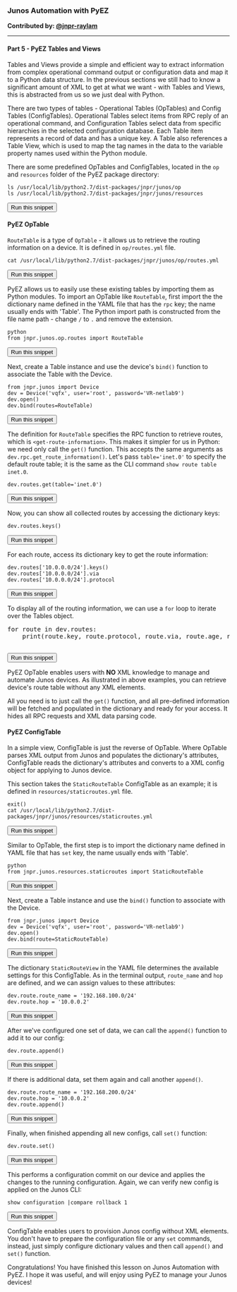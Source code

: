 ### Junos Automation with PyEZ

**Contributed by: [@jnpr-raylam](https://github.com/jnpr-raylam)**

---

#### Part 5 - PyEZ Tables and Views

Tables and Views provide a simple and efficient way to extract information from complex operational command output or configuration data and map it to a Python data structure.
In the previous sections we still had to know a significant amount of XML to get at what we want - with Tables and Views, this is abstracted from us so we just deal with Python.

There are two types of tables - Operational Tables (OpTables) and Config Tables (ConfigTables). Operational Tables select items from RPC reply of an operational command, and Configuration Tables select data from specific hierarchies in the selected configuration database. Each Table item represents a record of data and has a unique key. A Table also references a Table View, which is used to map the tag names in the data to the variable property names used within the Python module.

There are some predefined OpTables and ConfigTables, located in the `op` and `resources` folder of the PyEZ package directory:

```
ls /usr/local/lib/python2.7/dist-packages/jnpr/junos/op
ls /usr/local/lib/python2.7/dist-packages/jnpr/junos/resources
```
<button type="button" class="btn btn-primary btn-sm" onclick="runSnippetInTab('linux', 0)">Run this snippet</button>

#### PyEZ OpTable

`RouteTable` is a type of `OpTable` - it allows us to retrieve the routing information on a device. It is defined in `op/routes.yml` file.

```
cat /usr/local/lib/python2.7/dist-packages/jnpr/junos/op/routes.yml
```
<button type="button" class="btn btn-primary btn-sm" onclick="runSnippetInTab('linux', 1)">Run this snippet</button>

PyEZ allows us to easily use these existing tables by importing them as Python modules. To import an OpTable like `RouteTable`, first import the the dictionary name defined in the YAML file that has the `rpc` key; the name usually ends with 'Table'. The Python import path is constructed from the file name path - change `/` to `.` and remove the extension.

```
python
from jnpr.junos.op.routes import RouteTable
```
<button type="button" class="btn btn-primary btn-sm" onclick="runSnippetInTab('linux', 2)">Run this snippet</button>

Next, create a Table instance and use the device's `bind()` function to associate the Table with the Device.

```
from jnpr.junos import Device
dev = Device('vqfx', user='root', password='VR-netlab9')
dev.open()
dev.bind(routes=RouteTable)
```
<button type="button" class="btn btn-primary btn-sm" onclick="runSnippetInTab('linux', 3)">Run this snippet</button>

The definition for `RouteTable` specifies the RPC function to retrieve routes, which is `<get-route-information>`. This makes it simpler for us in Python: we need only call the `get()` function. This accepts the same arguments as `dev.rpc.get_route_information()`. Let's pass `table='inet.0'` to specify the default route table; it is the same as the CLI command `show route table inet.0`.

```
dev.routes.get(table='inet.0')
```
<button type="button" class="btn btn-primary btn-sm" onclick="runSnippetInTab('linux', 4)">Run this snippet</button>

Now, you can show all collected routes by accessing the dictionary keys:

```
dev.routes.keys()
```
<button type="button" class="btn btn-primary btn-sm" onclick="runSnippetInTab('linux', 5)">Run this snippet</button>

For each route, access its dictionary key to get the route information:

```
dev.routes['10.0.0.0/24'].keys()
dev.routes['10.0.0.0/24'].via
dev.routes['10.0.0.0/24'].protocol
```
<button type="button" class="btn btn-primary btn-sm" onclick="runSnippetInTab('linux', 6)">Run this snippet</button>

To display all of the routing information, we can use a `for` loop to iterate over the Tables object.

<pre>
for route in dev.routes:
    print(route.key, route.protocol, route.via, route.age, route.nexthop)

</pre>
<button type="button" class="btn btn-primary btn-sm" onclick="runSnippetInTab('linux', 7)">Run this snippet</button>

PyEZ OpTable enables users with **NO** XML knowledge to manage and automate Junos devices. As illustrated in above examples, you can retrieve device's route table without any XML elements.

All you need is to just call the `get()` function, and all pre-defined information will be fetched and populated in the dictionary and ready for your access. It hides all RPC requests and XML data parsing code.

#### PyEZ ConfigTable

In a simple view, ConfigTable is just the reverse of OpTable. Where OpTable parses XML output from Junos and populates the dictionary's attributes, ConfigTable reads the dictionary's attributes and converts to a XML config object for applying to Junos device.

This section takes the `StaticRouteTable` ConfigTable as an example; it is defined in `resources/staticroutes.yml` file.

```
exit()
cat /usr/local/lib/python2.7/dist-packages/jnpr/junos/resources/staticroutes.yml
```
<button type="button" class="btn btn-primary btn-sm" onclick="runSnippetInTab('linux', 8)">Run this snippet</button>

Similar to OpTable, the first step is to import the dictionary name defined in YAML file that has `set` key, the name usually ends with 'Table'.

```
python
from jnpr.junos.resources.staticroutes import StaticRouteTable
```
<button type="button" class="btn btn-primary btn-sm" onclick="runSnippetInTab('linux', 9)">Run this snippet</button>

Next, create a Table instance and use the `bind()` function to associate with the Device.

```
from jnpr.junos import Device
dev = Device('vqfx', user='root', password='VR-netlab9')
dev.open()
dev.bind(route=StaticRouteTable)
```
<button type="button" class="btn btn-primary btn-sm" onclick="runSnippetInTab('linux', 10)">Run this snippet</button>

The dictionary `StaticRouteView` in the YAML file determines the available settings for this ConfigTable. As in the terminal output, `route_name` and `hop` are defined, and we can assign values to these attributes:

```
dev.route.route_name = '192.168.100.0/24'
dev.route.hop = '10.0.0.2'
```
<button type="button" class="btn btn-primary btn-sm" onclick="runSnippetInTab('linux', 11)">Run this snippet</button>

After we've configured one set of data, we can call the `append()` function to add it to our config:

```
dev.route.append()
```
<button type="button" class="btn btn-primary btn-sm" onclick="runSnippetInTab('linux', 12)">Run this snippet</button>

If there is additional data, set them again and call another `append()`.

```
dev.route.route_name = '192.168.200.0/24'
dev.route.hop = '10.0.0.2'
dev.route.append()
```
<button type="button" class="btn btn-primary btn-sm" onclick="runSnippetInTab('linux', 13)">Run this snippet</button>

Finally, when finished appending all new configs, call `set()` function:

```
dev.route.set()
```
<button type="button" class="btn btn-primary btn-sm" onclick="runSnippetInTab('linux', 14)">Run this snippet</button>

This performs a configuration commit on our device and applies the changes to the running configuration. Again, we can verify new config is applied on the Junos CLI:

```
show configuration |compare rollback 1
```
<button type="button" class="btn btn-primary btn-sm" onclick="runSnippetInTab('vqfx', 15)">Run this snippet</button>

ConfigTable enables users to provision Junos config without XML elements. You don't have to prepare the configuration file or any `set` commands, instead, just simply configure dictionary values and then call `append()` and `set()` function.

Congratulations! You have finished this lesson on Junos Automation with PyEZ. I hope it was useful, and will enjoy using PyEZ to manage your Junos devices!
